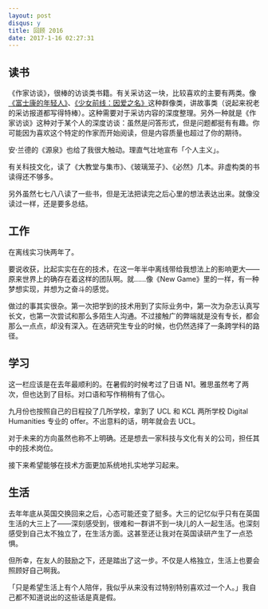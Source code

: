 ```yaml
---
layout: post
disqus: y
title: 回顾 2016 
date: 2017-1-16 02:27:31
---
```


## 读书
《作家访谈》，很棒的访谈类书籍。有关采访这一块，比较喜欢的主要有两类。像[《富士康的年轻人》](http://games.sina.com.cn/zt_d/y/2015fsk)、[《少女前线：因爱之名》](http://chuapp.com/article/243971.html)这种群像类，讲故事类（说起来祝老的采访报道都写得特棒）。这种需要对于采访内容的深度整理。另外一种就是《作家访谈》这种对于某个人的深度访谈：虽然是问答形式，但是问题都挺有有趣。你可能因为喜欢这个特定的作家而开始阅读，但是内容质量也超过了你的期待。

安·兰德的《源泉》也给了我很大触动。理直气壮地宣布「个人主义」。

有关科技文化，读了《大教堂与集市》、《玻璃笼子》、《必然》几本。非虚构类的书读得还不够多。

另外虽然七七八八读了一些书，但是无法把读完之后心里的想法表达出来。就像没读过一样，还是要多总结。

## 工作
在离线实习快两年了。

要说收获，比起实实在在的技术，在这一年半中离线带给我想法上的影响更大——原来世界上的确存在着这样的团队啊。就……像《New Game》里的一样，有一种梦想实现，并想为之奋斗的感觉。

做过的事其实很杂。第一次把学到的技术用到了实际业务中，第一次为杂志认真写长文，也第一次尝试和那么多陌生人沟通。不过接触广的弊端就是没有专长，都会那么一点点，却没有深入。在选研究生专业的时候，也仍然选择了一条跨学科的路径。

## 学习
这一栏应该是在去年最顺利的。在暑假的时候考过了日语 N1。雅思虽然考了两次，但也达到了目标。对口语和写作稍稍有了信心。

九月份也按照自己的日程投了几所学校，拿到了 UCL 和 KCL 两所学校 Digital Humanities 专业的 offer。不出意料的话，明年就会去 UCL。

对于未来的方向虽然也称不上明确。还是想去一家科技与文化有关的公司，担任其中的技术岗位。

接下来希望能够在技术方面更加系统地扎实地学习起来。

## 生活
去年年底从英国交换回来之后，心态可能还变了挺多。大三的记忆似乎只有在英国生活的大三上了——深刻感受到，很难和一群讲不到一块儿的人一起生活。也深刻感受到自己太不独立了，在生活方面。这甚至还让我对在英国读研产生了一点恐惧。

但所幸，在友人的鼓励之下，还是踏出了这一步。不仅是人格独立，生活上也要会照顾好自己啊我。

「只是希望生活上有个人陪伴，我似乎从来没有过特别特别喜欢过一个人。」我自己都不知道说出的这些话是真是假。

